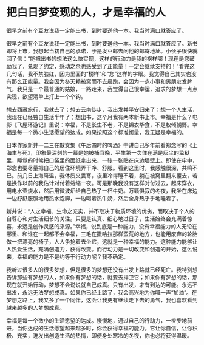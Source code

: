 # 把白日梦变现的人，才是幸福的人

很早之前有个豆友说我一定能出书，到时要送他一本。我当时满口就答应了。

很早之前有个豆友说我一定能出书，到时要送他一本。我当时满口就答应了。新书即将上市，我想起当初自己的承诺，于是发豆邮去问他的邮寄地址。小伙子很快就回了信：“能把出书的想法这么快实现，这样的行动力是我的榜样哪！现在是您鼓励我了，兑现了约定，感动之余也感受到了正能量！一定会继续支持的！”看完这几句话，我不禁脸红，因为里面的“榜样”和“您”这样的字眼。我觉得自己其实也没有那么正能量。我会因为冬天赖被窝而不去晨跑，会因为一点小事和男朋友发脾气，我只是一个最普通的姑娘，一路走来，我觉得自己很幸运，追求的梦想一点点实现，欲望清单上打上一个个钩。

想去西藏旅行，我就去了；想去云南徒步，我出发并平安归来了；想一个人生活，我现在已经独自生活半年了；想出书，这个月我有两本新书上市。幸福是什么？电影《飞屋环游记》里说：幸福，不是长生不老，不是锦衣华食，不是权倾朝野。幸福是每一个微小生活愿望的达成。如果按照这个标准衡量，我无疑是幸福的。

日本作家新井一二三在散文集《午后四时的啤酒》中讲自己多年前看郑念写的《上海生与死》，印象最深刻的一幕是她被捕当晚，平生第一次住在满是灰尘的监狱里，睡觉的时候把口袋里的面纸拿出来，一张一张贴在床边墙壁上。即使在牢中，郑念也要尽量把自己的居住环境弄干净、舒服。看到这里时，我感触很深，共鸣不已。前几日上海降温，我体质又畏寒，夜里冷得睡不着，躺在被窝里翻来覆去，若是换作以前的我估计对付着蜷缩一夜。可是那晚我没有这样对付过去，起床穿衣，用电水壶烧水，然后用微波炉给自己热了一杯牛奶。万籁俱寂的冬夜，我坐在床边一边舒舒服服地用热水泡脚，一边喝着热牛奶，然后全身热乎乎地睡着了。

新井说：“人之幸福、生命之充实，并不取决于物质环境的优劣，而取决于个人的自尊心和对生活细节的关注。只要是认真、细心地过日子，生活始终会充满着惊喜，永远是创作灵感的来源。”幸福，说到底是一种能力，没有幸福能力的人无论在哪里、和谁在一起都不会幸福，三毛在撒哈拉那样蛮荒的地方，也能用废弃的轮胎做一把漂亮的椅子，人人争抢着去坐它，这就是一种幸福的能力。这种能力能够让人热爱生活，充满创造力，获得改变。而行动力是一切改变和创造的开始，这么说来，幸福的能力是不是约等于行动力呢？我不确定。

我听过很多人的很多梦想，但是很多的梦想还没有出发上路就已经死亡。我特别想告诉那些有梦想的人，如果你有梦想的话，就要去捍卫它；如果你有梦想的话，那现在就开始行动，梦想不会说说就自己成真。只有出发，才有到达的可能。永远不出发，永远无法梦想成真。如果你已经上路了，我会高兴地为你喊一声“加油”。在梦想之路上，我又多了一个同伴，这会让我更有继续走下去的勇气，我也喜欢看到越来越多的人梦想成真。

幸福是每一个微小的生活愿望的达成。慢慢地，通过自己的行动力，一步步地前进，当你达成的生活愿望越来越多时，你会获得幸福的能力。它让你自信，让你积极、充实，迸发出创造生活的热情，即便身处寒冷的冬夜，你也必将获得温暖。